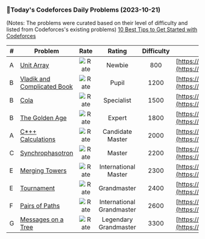 ### 🌟Today's Codeforces Daily Problems (2023-10-21)
(Notes: The problems were curated based on their level of difficulty and listed from Codeforces's existing problems)
[10 Best Tips to Get Started with Codeforces](https://github.com/ika9810/Codeforces-Daily-Problems/blob/main/10%20Best%20Tips%20to%20Get%20Started%20with%20Codeforces.md)

| # | Problem | Rate| Rating | Difficulty | Contest |
|---| ----- | :--------: | :----------: | :----------: | ---------- |
|A|[Unit Array](https://codeforces.com/contest/1834/problem/A)|![Rate](https://img.shields.io/badge/Newbie-800-lightgrey)|Newbie|800|[https://codeforces.com/contest/1834](https://codeforces.com/contest/1834)|
|B|[Vladik and Complicated Book](https://codeforces.com/contest/811/problem/B)|![Rate](https://img.shields.io/badge/Pupil-1200-brightgreen)|Pupil|1200|[https://codeforces.com/contest/811](https://codeforces.com/contest/811)|
|B|[Cola](https://codeforces.com/contest/44/problem/B)|![Rate](https://img.shields.io/badge/Specialist-1500-9cf)|Specialist|1500|[https://codeforces.com/contest/44](https://codeforces.com/contest/44)|
|B|[The Golden Age](https://codeforces.com/contest/813/problem/B)|![Rate](https://img.shields.io/badge/Expert-1800-blue)|Expert|1800|[https://codeforces.com/contest/813](https://codeforces.com/contest/813)|
|A|[C*++ Calculations](https://codeforces.com/contest/39/problem/A)|![Rate](https://img.shields.io/badge/Candidate%20Master-2000-blueviolet)|Candidate Master|2000|[https://codeforces.com/contest/39](https://codeforces.com/contest/39)|
|C|[Synchrophasotron](https://codeforces.com/contest/68/problem/C)|![Rate](https://img.shields.io/badge/Master-2200-orange)|Master|2200|[https://codeforces.com/contest/68](https://codeforces.com/contest/68)|
|E|[Merging Towers](https://codeforces.com/contest/1380/problem/E)|![Rate](https://img.shields.io/badge/International%20Master-2300-orange)|International Master|2300|[https://codeforces.com/contest/1380](https://codeforces.com/contest/1380)|
|E|[Tournament](https://codeforces.com/contest/1260/problem/E)|![Rate](https://img.shields.io/badge/Grandmaster-2400-red)|Grandmaster|2400|[https://codeforces.com/contest/1260](https://codeforces.com/contest/1260)|
|F|[Pairs of Paths](https://codeforces.com/contest/1486/problem/F)|![Rate](https://img.shields.io/badge/International%20Grandmaster-2600-red)|International Grandmaster|2600|[https://codeforces.com/contest/1486](https://codeforces.com/contest/1486)|
|G|[Messages on a Tree](https://codeforces.com/contest/725/problem/G)|![Rate](https://img.shields.io/badge/Legendary%20Grandmaster-3300-red)|Legendary Grandmaster|3300|[https://codeforces.com/contest/725](https://codeforces.com/contest/725)|
